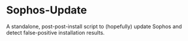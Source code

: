 # Sophos-Update
A standalone, post-post-install script to (hopefully) update Sophos and detect false-positive installation results.
